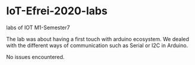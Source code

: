 # IoT-Efrei-2020-labs
labs of IOT M1-Semester7

The lab was about having a first touch with arduino ecosystem.
We dealed with the different ways of communication such as Serial or I2C in Arduino.

No issues encountered.